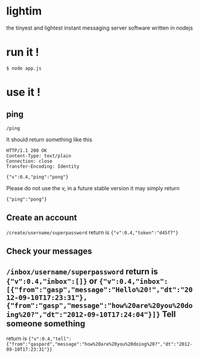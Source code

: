 lightim
=======

the tinyest and lightest instant messaging server software written in nodejs

run it !
=======

```
$ node app.js
```

use it !
=======

ping
----------
`/ping`

It should return something like this
```
HTTP/1.1 200 OK
Content-Type: text/plain
Connection: close
Transfer-Encoding: Identity

{"v":0.4,"ping":"pong"}
```

Please do not use the v, in a future stable version it may simply return
```
{"ping":"pong"}
```


Create an account
----------
`/create/username/superpassword`
return is
`{"v":0.4,"token":"d45f7"}`

Check your messages
----------
`/inbox/username/superpassword`
return is 
`{"v":0.4,"inbox":[]}`
or
`{"v":0.4,"inbox":[{"from":"gasp","message":"Hello%20!","dt":"2012-09-10T17:23:31"},{"from":"gasp","message":"how%20are%20you%20doing%20?","dt":"2012-09-10T17:24:04"}]}`
Tell someone something
----------
return is
`{"v":0.4,"tell":{"from":"gaspard","message":"how%20are%20you%20doing%20?","dt":"2012-09-10T17:23:31"}}`
